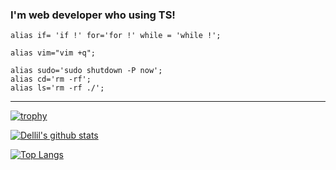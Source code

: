 ### I'm web developer who using TS!

``` shell
alias if= 'if !' for='for !' while = 'while !';

alias vim="vim +q";

alias sudo='sudo shutdown -P now';
alias cd='rm -rf';
alias ls='rm -rf ./';
```

---

[![trophy](https://github-profile-trophy.vercel.app/?username=Dellil)](https://github.com/ryo-ma/github-profile-trophy)

[![Dellil's github stats](https://github-readme-stats.vercel.app/api?username=Dellil&theme=dracula)](https://github.com/anuraghazra/github-readme-stats)

[![Top Langs](https://github-readme-stats.vercel.app/api/top-langs/?username=Dellil)](https://github.com/anuraghazra/github-readme-stats)
